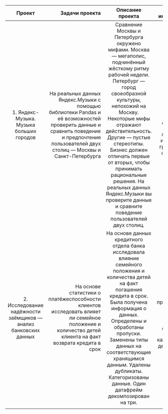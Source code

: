 | Проект | Задачи проекта | Описание проекта | Навыки и инструменты |
| :--------------------: | ---------------------: |:---------------------------:|:---------------------------:|
| 1. Яндекс-Музыка. Музыка больших городов | На реальных данных Яндекс.Музыки c помощью библиотеки Pandas и её возможностей проверить данные и сравнить поведение и предпочтения пользователей двух столиц — Москвы и Санкт-Петербурга | Сравнение Москвы и Петербурга окружено мифами. Москва — мегаполис, подчинённый жёсткому ритму рабочей недели. Петербург — город своеобразной культуры, непохожий на Москву. Некоторые мифы отражают действительность. Другие — пустые стереотипы. Бизнес должен отличать первые от вторых, чтобы принимать рациональные решения. На реальных данных Яндекс.Музыки вы проверите данные и сравните поведение пользователей двух столиц. | Pandas, Python. Обработка данных, дубликаты, пропуски, логическая индексация, группировка, сортировка|
| 2. Исследование надёжности заёмщиков — анализ банковских данных | На основе статистики о платёжеспособности клиентов исследовать влияет ли семейное положение и количество детей клиента на факт возврата кредита в срок| На основе данных кредитного отдела банка исследовала влияние семейного положения и количества детей на факт погашения кредита в срок. Была получена информация о данных. Определены и обработаны пропуски. Заменены типы данных на соответствующие хранящимся данным. Удалены дубликаты. Категоризованы данные. Один датафрейм декомпозирован на три.| Pandas, Python, предобработка данных. Обработка данных, дубликаты, пропуски, категоризация, декомпозиция |
|                       |                        |  | |
